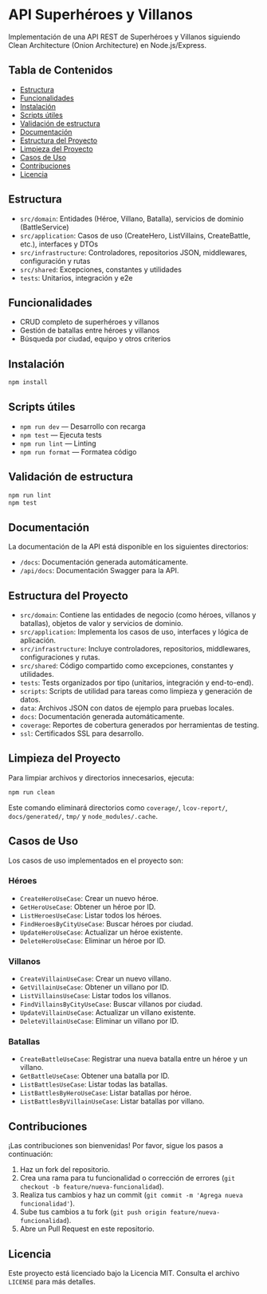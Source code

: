 # API Superhéroes y Villanos

Implementación de una API REST de Superhéroes y Villanos siguiendo Clean Architecture (Onion Architecture) en Node.js/Express.

## Tabla de Contenidos

- [Estructura](#estructura)
- [Funcionalidades](#funcionalidades)
- [Instalación](#instalación)
- [Scripts útiles](#scripts-útiles)
- [Validación de estructura](#validación-de-estructura)
- [Documentación](#documentación)
- [Estructura del Proyecto](#estructura-del-proyecto)
- [Limpieza del Proyecto](#limpieza-del-proyecto)
- [Casos de Uso](#casos-de-uso)
- [Contribuciones](#contribuciones)
- [Licencia](#licencia)

## Estructura

- `src/domain`: Entidades (Héroe, Villano, Batalla), servicios de dominio (BattleService)
- `src/application`: Casos de uso (CreateHero, ListVillains, CreateBattle, etc.), interfaces y DTOs
- `src/infrastructure`: Controladores, repositorios JSON, middlewares, configuración y rutas
- `src/shared`: Excepciones, constantes y utilidades
- `tests`: Unitarios, integración y e2e

## Funcionalidades

- CRUD completo de superhéroes y villanos
- Gestión de batallas entre héroes y villanos
- Búsqueda por ciudad, equipo y otros criterios

## Instalación

```bash
npm install
```

## Scripts útiles

- `npm run dev` — Desarrollo con recarga
- `npm test` — Ejecuta tests
- `npm run lint` — Linting
- `npm run format` — Formatea código

## Validación de estructura

```bash
npm run lint
npm test
```

## Documentación

La documentación de la API está disponible en los siguientes directorios:

- `/docs`: Documentación generada automáticamente.
- `/api/docs`: Documentación Swagger para la API.

## Estructura del Proyecto

- `src/domain`: Contiene las entidades de negocio (como héroes, villanos y batallas), objetos de valor y servicios de dominio.
- `src/application`: Implementa los casos de uso, interfaces y lógica de aplicación.
- `src/infrastructure`: Incluye controladores, repositorios, middlewares, configuraciones y rutas.
- `src/shared`: Código compartido como excepciones, constantes y utilidades.
- `tests`: Tests organizados por tipo (unitarios, integración y end-to-end).
- `scripts`: Scripts de utilidad para tareas como limpieza y generación de datos.
- `data`: Archivos JSON con datos de ejemplo para pruebas locales.
- `docs`: Documentación generada automáticamente.
- `coverage`: Reportes de cobertura generados por herramientas de testing.
- `ssl`: Certificados SSL para desarrollo.

## Limpieza del Proyecto

Para limpiar archivos y directorios innecesarios, ejecuta:

```bash
npm run clean
```

Este comando eliminará directorios como `coverage/`, `lcov-report/`, `docs/generated/`, `tmp/` y `node_modules/.cache`.

## Casos de Uso

Los casos de uso implementados en el proyecto son:

### Héroes

- `CreateHeroUseCase`: Crear un nuevo héroe.
- `GetHeroUseCase`: Obtener un héroe por ID.
- `ListHeroesUseCase`: Listar todos los héroes.
- `FindHeroesByCityUseCase`: Buscar héroes por ciudad.
- `UpdateHeroUseCase`: Actualizar un héroe existente.
- `DeleteHeroUseCase`: Eliminar un héroe por ID.

### Villanos

- `CreateVillainUseCase`: Crear un nuevo villano.
- `GetVillainUseCase`: Obtener un villano por ID.
- `ListVillainsUseCase`: Listar todos los villanos.
- `FindVillainsByCityUseCase`: Buscar villanos por ciudad.
- `UpdateVillainUseCase`: Actualizar un villano existente.
- `DeleteVillainUseCase`: Eliminar un villano por ID.

### Batallas

- `CreateBattleUseCase`: Registrar una nueva batalla entre un héroe y un villano.
- `GetBattleUseCase`: Obtener una batalla por ID.
- `ListBattlesUseCase`: Listar todas las batallas.
- `ListBattlesByHeroUseCase`: Listar batallas por héroe.
- `ListBattlesByVillainUseCase`: Listar batallas por villano.

## Contribuciones

¡Las contribuciones son bienvenidas! Por favor, sigue los pasos a continuación:

1. Haz un fork del repositorio.
2. Crea una rama para tu funcionalidad o corrección de errores (`git checkout -b feature/nueva-funcionalidad`).
3. Realiza tus cambios y haz un commit (`git commit -m 'Agrega nueva funcionalidad'`).
4. Sube tus cambios a tu fork (`git push origin feature/nueva-funcionalidad`).
5. Abre un Pull Request en este repositorio.

## Licencia

Este proyecto está licenciado bajo la Licencia MIT. Consulta el archivo `LICENSE` para más detalles.
